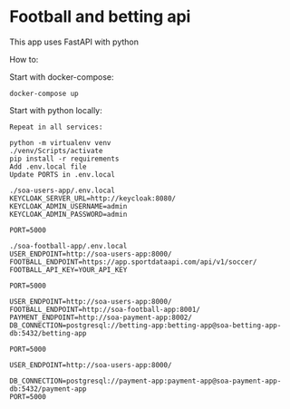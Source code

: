 # Football and betting api

This app uses FastAPI with python

How to:

Start with docker-compose:
```
docker-compose up
```


Start with python locally:
```
Repeat in all services:

python -m virtualenv venv
./venv/Scripts/activate
pip install -r requirements
Add .env.local file
Update PORTS in .env.local
```

```
./soa-users-app/.env.local
KEYCLOAK_SERVER_URL=http://keycloak:8080/
KEYCLOAK_ADMIN_USERNAME=admin
KEYCLOAK_ADMIN_PASSWORD=admin

PORT=5000
```


```
./soa-football-app/.env.local
USER_ENDPOINT=http://soa-users-app:8000/
FOOTBALL_ENDPOINT=https://app.sportdataapi.com/api/v1/soccer/
FOOTBALL_API_KEY=YOUR_API_KEY

PORT=5000
```

```
USER_ENDPOINT=http://soa-users-app:8000/
FOOTBALL_ENDPOINT=http://soa-football-app:8001/
PAYMENT_ENDPOINT=http://soa-payment-app:8002/
DB_CONNECTION=postgresql://betting-app:betting-app@soa-betting-app-db:5432/betting-app

PORT=5000
```

```
USER_ENDPOINT=http://soa-users-app:8000/

DB_CONNECTION=postgresql://payment-app:payment-app@soa-payment-app-db:5432/payment-app
PORT=5000
```

